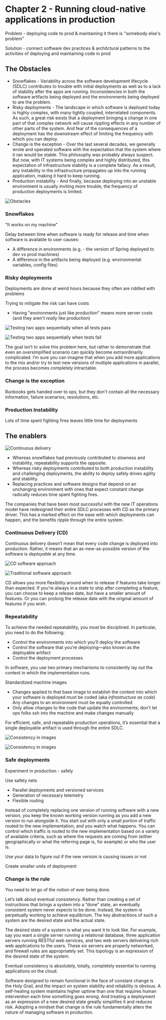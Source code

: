 # Chapter 2 - Running cloud-native applications in production

Problem - deploying code to prod & maintaining it there is "somebody else's problem"

Solution - connect software dev practices & architctural patterns to the activities of deploying and maintaining code in prod

## The Obstacles

- Snowflakes - Variability across the software development lifecycle (SDLC) contributes to trouble with initial deployments as well as to a lack of stability after the apps are running. Inconsistencies in both the software artifacts being deployed and the environments being deployed to are the problem. 
- Risky deployments - The landscape in which software is deployed today is highly complex, with many tightly coupled, interrelated components. As such, a great risk exists that a deployment bringing a change in one part of that complex network will cause rippling effects in any number of other parts of the system. And fear of the consequences of a deployment has the downstream effect of limiting the frequency with which you can deploy. 
- Change is the exception - Over the last several decades, we generally wrote and operated software with the expectation that the system where it ran would be stable. This philosophy was probably always suspect. But now, with IT systems being complex and highly distributed, this expectation of infrastructure stability is a complete fallacy. As a result, any instability in the infrastructure propagates up into the running application, making it hard to keep running.
- Production instability - And finally, because deploying into an unstable environment is usually inviting more trouble, the frequency of production deployments is limited.

![Obstacles](2_1.png)

### Snowflakes

"It works on my machine"

Delay between time when software is ready for release and time when software is available to user causes:
- A difference in environments (e.g. - the version of Spring deployed to dev vs prod machines)
- A difference in the artifacts being deployed (e.g. environmental variables, config files)

### Risky deployments

Deployments are done at weird hours because they often are riddled with problems

Trying to mitigate the risk can have costs
- Having "environments just like production" means more server costs (and they aren't *really* like production)

![Testing two apps sequentially when all tests pass](2_2.png)

![Testing two apps sequentially when tests fail](2_3.png)

The goal isn’t to solve this problem here, but rather to demonstrate that even an oversimplified scenario can quickly become extraordinarily complicated. I’m sure you can imagine that when you add more applications to the mix and/or try to test new versions of multiple applications in parallel, the process becomes completely intractable.

### Change is the exception

Runbooks gets handed over to ops, but they don't contain all the necessary information, failure scenarios, resolutions, etc.

### Production Instability

Lots of time spent fighting fires leaves little time for deployments

## The enablers

![Continuous delivery](2_4.png)

- Whereas snowflakes had previously contributed to slowness and instability, repeatability supports the opposite.
- Whereas risky deployments contributed to both production instability and challenging deployments, the ability to deploy safely drives agility and stability.
- Replacing practices and software designs that depend on an unchanging environment with ones that expect constant change radically reduces time spent fighting fires.

The companies that have been most successful with the new IT operations model have redesigned their entire SDLC processes with CD as the primary driver. This has a marked effect on the ease with which deployments can happen, and the benefits ripple through the entire system.

### Continuous Delivery (CD)

Continuous delivery doesn’t mean that every code change is deployed into production. Rather, it means that an as-new-as-possible version of the software is *deployable* at any time.

![CD software approach](2_5.png)

![Traditional software approach](2_6.png)

CD allows you more flexibility around when to release if features take longer than expected. If you're always in a state to ship after completing a feature, you can choose to keep a release date, but have a smaller amount of features. Or you can prolong the release date with the original amount of features if you wish. 

### Repeatability

To achieve the needed repeatability, you must be disciplined. In particular, you need to do the following:

- Control the environments into which you’ll deploy the software
- Control the software that you’re deploying—also known as the deployable artifact
- Control the deployment processes

In software, you use two primary mechanisms to consistently lay out the context in which the implementation runs. 

Standardized machine images
- Changes applied to that base image to establish the context into which your software is deployed must be coded (aka *infrastructure as code*)
Any changes to an environment must be equally controlled
- Only allow changes to the code that update the environments; don't let ops folks ssh into the machine and make changes manually

For efficient, safe, and repeatable production operations, it’s essential that a single deployable artifact is used through the entire SDLC. 

![Consistency in images](2_7.png)

![Consistency in images](2_8.png)

### Safe deployments

Experiment in production - safely

Use safety nets

- Parallel deployments and versioned services
- Generation of necessary telemetry
- Flexible routing

Instead of completely replacing one version of running software with a new version, you keep the known working version running as you add a new version to run alongside it. You start out with only a small portion of traffic routed to the new implementation, and you watch what happens. You can control which traffic is routed to the new implementation based on a variety of available criteria, such as where the requests are coming from (either geographically or what the referring page is, for example) or who the user is. 

Use your data to figure out if the new version is causing issues or not

Create smaller units of deployment

### Change is the rule

You need to let go of the notion of ever being done.

Let’s talk about eventual consistency. Rather than creating a set of instructions that brings a system into a “done” state, an eventually consistent system never expects to be done. Instead, the system is perpetually working to achieve equilibrium. The key abstractions of such a system are the desired state and the actual state.

The desired state of a system is what you want it to look like. For example, say you want a single server running a relational database, three application servers running RESTful web services, and two web servers delivering rich web applications to the users. These six servers are properly networked, and firewall rules are appropriately set. This topology is an expression of the desired state of the system. 

Eventual consistency is absolutely, totally, completely essential to running applications on the cloud.

Software designed to remain functional in the face of constant change is the Holy Grail, and the impact on system stability and reliability is obvious. A self-healing system maintains higher uptime than one that requires human intervention each time something goes wrong. And treating a deployment as an expression of a new desired state greatly simplifies it and reduces risk. Adopting a mindset that change is the rule fundamentally alters the nature of managing software in production. 